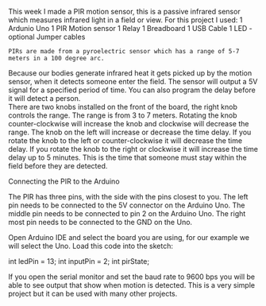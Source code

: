 This week I made a PIR motion sensor, this is a passive infrared sensor which measures infrared light in a field or view.
For this project I used:
1 Ardunio Uno
1 PIR Motion sensor
1 Relay
1 Breadboard
1 USB Cable
1 LED - optional
Jumper cables

	PIRs are made from a pyroelectric sensor which has a range of 5-7 meters in a 100 degree arc.
Because our bodies generate infrared heat it gets picked up by the motion sensor, when it detects someone enter the field.
The sensor will output a 5V signal for a specified period of time.  You can also program the delay before it will detect a person.  
	There are two knobs installed on the front of the board, the right knob controls the range.  The range is from
3 to 7 meters.  Rotating the knob counter-clockwise will increase the knob and clockwise will decrease the range.
The knob on the left will increase or decrease the time delay.  If you rotate the knob to the left or counter-clockwise
it will decrease the time delay.  If you rotate the knob to the right or clockwise it will increase the time delay up to 
5 minutes.  This is the time that someone must stay within the field before they are detected.

Connecting the PIR to the Arduino

The PIR has three pins, with the side with the pins closest to you.  The left pin needs to be connected to the 5V connector
on the Arduino Uno.  The middle pin needs to be connected to pin 2 on the Arduino Uno.  The right most pin needs to be connected 
to the GND on the Uno.

Open Arduino IDE and select the board you are using, for our example we will select the Uno.  Load this code into
the sketch:

int ledPin = 13;
int inputPin = 2;
int pirState;

If you open the serial monitor and set the baud rate to 9600 bps you will be able to see output that show when motion is detected.
This is a very simple project but it can be used with many other projects.

